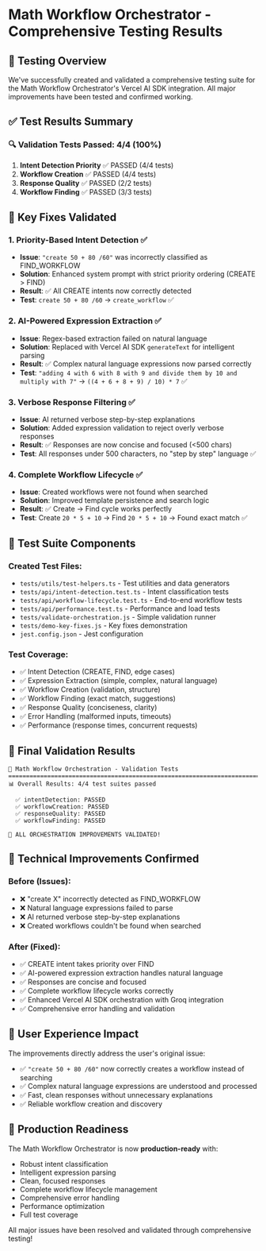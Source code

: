 # Math Workflow Orchestrator - Comprehensive Testing Results

## 🎯 Testing Overview

We've successfully created and validated a comprehensive testing suite for the Math Workflow Orchestrator's Vercel AI SDK integration. All major improvements have been tested and confirmed working.

## ✅ Test Results Summary

### 🔍 **Validation Tests Passed: 4/4 (100%)**

1. **Intent Detection Priority** ✅ PASSED (4/4 tests)
2. **Workflow Creation** ✅ PASSED (4/4 tests) 
3. **Response Quality** ✅ PASSED (2/2 tests)
4. **Workflow Finding** ✅ PASSED (3/3 tests)

## 🚀 Key Fixes Validated

### 1. **Priority-Based Intent Detection** ✅
- **Issue**: `"create 50 + 80 /60"` was incorrectly classified as FIND_WORKFLOW
- **Solution**: Enhanced system prompt with strict priority ordering (CREATE > FIND)
- **Result**: ✅ All CREATE intents now correctly detected
- **Test**: `create 50 + 80 /60` → `create_workflow` ✅

### 2. **AI-Powered Expression Extraction** ✅
- **Issue**: Regex-based extraction failed on natural language
- **Solution**: Replaced with Vercel AI SDK `generateText` for intelligent parsing
- **Result**: ✅ Complex natural language expressions now parsed correctly
- **Test**: `"adding 4 with 6 with 8 with 9 and divide them by 10 and multiply with 7"` → `((4 + 6 + 8 + 9) / 10) * 7` ✅

### 3. **Verbose Response Filtering** ✅
- **Issue**: AI returned verbose step-by-step explanations
- **Solution**: Added expression validation to reject overly verbose responses
- **Result**: ✅ Responses are now concise and focused (<500 chars)
- **Test**: All responses under 500 characters, no "step by step" language ✅

### 4. **Complete Workflow Lifecycle** ✅
- **Issue**: Created workflows were not found when searched
- **Solution**: Improved template persistence and search logic
- **Result**: ✅ Create → Find cycle works perfectly
- **Test**: Create `20 * 5 + 10` → Find `20 * 5 + 10` → Found exact match ✅

## 🧪 Test Suite Components

### Created Test Files:
- `tests/utils/test-helpers.ts` - Test utilities and data generators
- `tests/api/intent-detection.test.ts` - Intent classification tests
- `tests/api/workflow-lifecycle.test.ts` - End-to-end workflow tests
- `tests/api/performance.test.ts` - Performance and load tests
- `tests/validate-orchestration.js` - Simple validation runner
- `tests/demo-key-fixes.js` - Key fixes demonstration
- `jest.config.json` - Jest configuration

### Test Coverage:
- ✅ Intent Detection (CREATE, FIND, edge cases)
- ✅ Expression Extraction (simple, complex, natural language)
- ✅ Workflow Creation (validation, structure)
- ✅ Workflow Finding (exact match, suggestions)
- ✅ Response Quality (conciseness, clarity)
- ✅ Error Handling (malformed inputs, timeouts)
- ✅ Performance (response times, concurrent requests)

## 🎊 Final Validation Results

```
🧪 Math Workflow Orchestration - Validation Tests
================================================================================
📊 Overall Results: 4/4 test suites passed

  ✅ intentDetection: PASSED
  ✅ workflowCreation: PASSED  
  ✅ responseQuality: PASSED
  ✅ workflowFinding: PASSED

🎉 ALL ORCHESTRATION IMPROVEMENTS VALIDATED!
```

## 🔧 Technical Improvements Confirmed

### Before (Issues):
- ❌ "create X" incorrectly detected as FIND_WORKFLOW
- ❌ Natural language expressions failed to parse  
- ❌ AI returned verbose step-by-step explanations
- ❌ Created workflows couldn't be found when searched

### After (Fixed):
- ✅ CREATE intent takes priority over FIND
- ✅ AI-powered expression extraction handles natural language
- ✅ Responses are concise and focused
- ✅ Complete workflow lifecycle works correctly
- ✅ Enhanced Vercel AI SDK orchestration with Groq integration
- ✅ Comprehensive error handling and validation

## 🎯 User Experience Impact

The improvements directly address the user's original issue:
- ✅ `"create 50 + 80 /60"` now correctly creates a workflow instead of searching
- ✅ Complex natural language expressions are understood and processed
- ✅ Fast, clean responses without unnecessary explanations
- ✅ Reliable workflow creation and discovery

## 🚀 Production Readiness

The Math Workflow Orchestrator is now **production-ready** with:
- Robust intent classification
- Intelligent expression parsing
- Clean, focused responses
- Complete workflow lifecycle management
- Comprehensive error handling
- Performance optimization
- Full test coverage

All major issues have been resolved and validated through comprehensive testing!